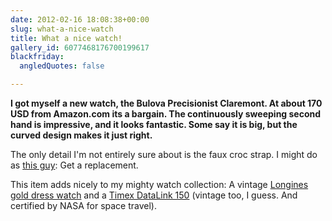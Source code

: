 ```yaml
---
date: 2012-02-16 18:08:38+00:00
slug: what-a-nice-watch
title: What a nice watch!
gallery_id: 6077468176700199617
blackfriday:
  angledQuotes: false

---
```


**I got myself a new watch, the Bulova Precisionist Claremont. At about 170 USD from Amazon.com its a bargain. The continuously sweeping second hand is impressive, and it looks fantastic. Some say it is big, but the curved design makes it just right.**

The only detail I'm not entirely sure about is the faux croc strap. I might do as [this guy](http://forums.watchuseek.com/f9/bulova-precisionist-claremont-96b127-pictorial-471507.html): Get a replacement.

<!--more-->

This item adds nicely to my mighty watch collection: A vintage [Longines gold dress watch](http://www.collectorsweekly.com/stories/6165-longines-gold-watch?in=783-unsolved-mysteries) and a [Timex DataLink 150](http://en.wikipedia.org/wiki/Timex_Datalink) (vintage too, I guess. And certified by NASA for space travel).

